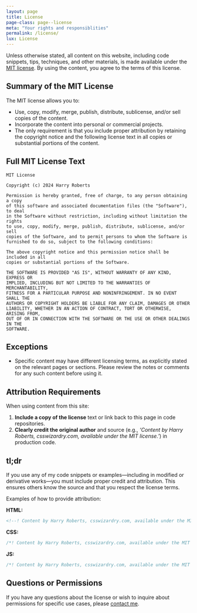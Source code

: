 ```yaml
---
layout: page
title: License
page-class: page--license
meta: "Your rights and responsiblities"
permalink: /license/
lux: License
---
```


Unless otherwise stated, all content on this website, including code snippets,
tips, techniques, and other materials, is made available under the [MIT
license](https://opensource.org/license/MIT). By using the content, you agree to
the terms of this license.

## Summary of the MIT License

The MIT license allows you to:


* Use, copy, modify, merge, publish, distribute, sublicense, and/or sell copies
  of the content.
* Incorporate the content into personal or commercial projects.
* The only requirement is that you include proper attribution by retaining the
  copyright notice and the following license text in all copies or substantial
  portions of the content.

## Full MIT License Text

```
MIT License

Copyright (c) 2024 Harry Roberts

Permission is hereby granted, free of charge, to any person obtaining a copy
of this software and associated documentation files (the "Software"), to deal
in the Software without restriction, including without limitation the rights
to use, copy, modify, merge, publish, distribute, sublicense, and/or sell
copies of the Software, and to permit persons to whom the Software is
furnished to do so, subject to the following conditions:

The above copyright notice and this permission notice shall be included in all
copies or substantial portions of the Software.

THE SOFTWARE IS PROVIDED "AS IS", WITHOUT WARRANTY OF ANY KIND, EXPRESS OR
IMPLIED, INCLUDING BUT NOT LIMITED TO THE WARRANTIES OF MERCHANTABILITY,
FITNESS FOR A PARTICULAR PURPOSE AND NONINFRINGEMENT. IN NO EVENT SHALL THE
AUTHORS OR COPYRIGHT HOLDERS BE LIABLE FOR ANY CLAIM, DAMAGES OR OTHER
LIABILITY, WHETHER IN AN ACTION OF CONTRACT, TORT OR OTHERWISE, ARISING FROM,
OUT OF OR IN CONNECTION WITH THE SOFTWARE OR THE USE OR OTHER DEALINGS IN THE
SOFTWARE.
```

## Exceptions

* Specific content may have different licensing terms, as explicitly stated on
  the relevant pages or sections. Please review the notes or comments for any
  such content before using it.

## Attribution Requirements

When using content from this site:

1. **Include a copy of the license** text or link back to this page in code
   repositories.
2. **Clearly credit the original author** and source (e.g., _‘Content by Harry
   Roberts, csswizardry.com, available under the MIT license.’_) in production
   code.

## tl;dr

If you use any of my code snippets or examples—including in modified or
derivative works—you must include proper credit and attribution. This ensures
others know the source and that you respect the license terms.

Examples of how to provide attribution:

**HTML:**

```html
<!--! Content by Harry Roberts, csswizardry.com, available under the MIT license. -->
```

**CSS:**

```css
/*! Content by Harry Roberts, csswizardry.com, available under the MIT license. */
```

**JS:**

```js
/*! Content by Harry Roberts, csswizardry.com, available under the MIT license. */
```

## Questions or Permissions

If you have any questions about the license or wish to inquire about permissions
for specific use cases, please [contact me](/contact/).
